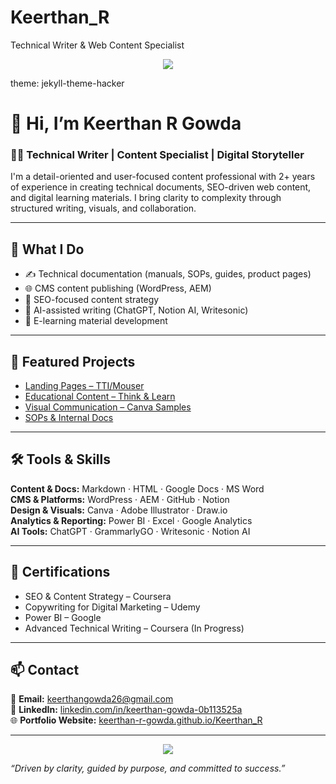# Keerthan_R
 Technical Writer &amp; Web Content Specialist

<p align="center">
  <img src="https://capsule-render.vercel.app/api?type=waving&color=black&height=200&section=header&text=Keerthan%20Gowda&fontSize=40&fontColor=ffffff" />
</p>
theme: jekyll-theme-hacker

# 👋 Hi, I’m Keerthan R Gowda

### 🧑‍💻 Technical Writer | Content Specialist | Digital Storyteller

I'm a detail-oriented and user-focused content professional with 2+ years of experience in creating technical documents, SEO-driven web content, and digital learning materials. I bring clarity to complexity through structured writing, visuals, and collaboration.

---

## 🚀 What I Do

- ✍️ Technical documentation (manuals, SOPs, guides, product pages)  
- 🌐 CMS content publishing (WordPress, AEM)  
- 🎯 SEO-focused content strategy  
- 🤖 AI-assisted writing (ChatGPT, Notion AI, Writesonic)  
- 📘 E-learning material development  

---

## 📂 Featured Projects

- [Landing Pages – TTI/Mouser](./projects/landing-pages-tti/README.md)  
- [Educational Content – Think & Learn](./projects/educational-content/README.md)  
- [Visual Communication – Canva Samples](./visuals/README.md)  
- [SOPs & Internal Docs](./writing-samples/README.md)  

---

## 🛠 Tools & Skills

**Content & Docs:** Markdown · HTML · Google Docs · MS Word  
**CMS & Platforms:** WordPress · AEM · GitHub · Notion  
**Design & Visuals:** Canva · Adobe Illustrator · Draw.io  
**Analytics & Reporting:** Power BI · Excel · Google Analytics  
**AI Tools:** ChatGPT · GrammarlyGO · Writesonic · Notion AI  

---

## 📜 Certifications

- SEO & Content Strategy – Coursera  
- Copywriting for Digital Marketing – Udemy  
- Power BI – Google  
- Advanced Technical Writing – Coursera (In Progress)  

---

## 📫 Contact

📧 **Email:** keerthangowda26@gmail.com  
🔗 **LinkedIn:** [linkedin.com/in/keerthan-gowda-0b113525a](https://www.linkedin.com/in/keerthan-gowda-0b113525a/)  
🌐 **Portfolio Website:** [keerthan-r-gowda.github.io/Keerthan_R](https://keerthan-r-gowda.github.io/Keerthan_R/)

---

<p align="center">
  <img src="https://capsule-render.vercel.app/api?type=waving&color=black&height=150&section=footer"/>
</p>

_“Driven by clarity, guided by purpose, and committed to success.”_

